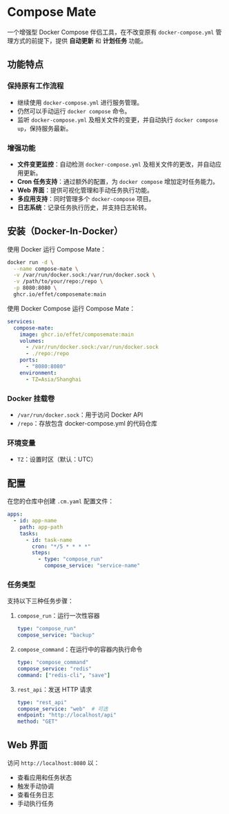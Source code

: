 # Compose Mate

一个增强型 Docker Compose 伴侣工具，在不改变原有 `docker-compose.yml` 管理方式的前提下，提供 **自动更新** 和 **计划任务** 功能。

## 功能特点

### 保持原有工作流程
- 继续使用 `docker-compose.yml` 进行服务管理。
- 仍然可以手动运行 `docker compose` 命令。
- 监听 `docker-compose.yml` 及相关文件的变更，并自动执行 `docker compose up`，保持服务最新。

### 增强功能
- **文件变更监控**：自动检测 `docker-compose.yml` 及相关文件的更改，并自动应用更新。
- **Cron 任务支持**：通过额外的配置，为 `docker compose` 增加定时任务能力。
- **Web 界面**：提供可视化管理和手动任务执行功能。
- **多应用支持**：同时管理多个 `docker-compose` 项目。
- **日志系统**：记录任务执行历史，并支持日志轮转。

## 安装（Docker-In-Docker）

使用 Docker 运行 Compose Mate：

```bash
docker run -d \
  --name compose-mate \
  -v /var/run/docker.sock:/var/run/docker.sock \
  -v /path/to/your/repo:/repo \
  -p 8080:8080 \
  ghcr.io/effet/composemate:main
```

使用 Docker Compose 运行 Compose Mate：

```yaml
services:
  compose-mate:
    image: ghcr.io/effet/composemate:main
    volumes:
      - /var/run/docker.sock:/var/run/docker.sock
      - ./repo:/repo
    ports:
      - "8080:8080"
    environment:
      - TZ=Asia/Shanghai
```

### Docker 挂载卷
- `/var/run/docker.sock`：用于访问 Docker API
- `/repo`：存放包含 docker-compose.yml 的代码仓库

### 环境变量
- `TZ`：设置时区（默认：UTC）

## 配置

在您的仓库中创建 `.cm.yaml` 配置文件：

```yaml
apps:
  - id: app-name
    path: app-path
    tasks:
      - id: task-name
        cron: "*/5 * * * *"
        steps:
          - type: "compose_run"
            compose_service: "service-name"
```

### 任务类型

支持以下三种任务步骤：

1. `compose_run`：运行一次性容器
   ```yaml
   type: "compose_run"
   compose_service: "backup"
   ```

2. `compose_command`：在运行中的容器内执行命令
   ```yaml
   type: "compose_command"
   compose_service: "redis"
   command: ["redis-cli", "save"]
   ```

3. `rest_api`：发送 HTTP 请求
   ```yaml
   type: "rest_api"
   compose_service: "web"  # 可选
   endpoint: "http://localhost/api"
   method: "GET"
   ```

## Web 界面

访问 `http://localhost:8080` 以：
- 查看应用和任务状态
- 触发手动协调
- 查看任务日志
- 手动执行任务
